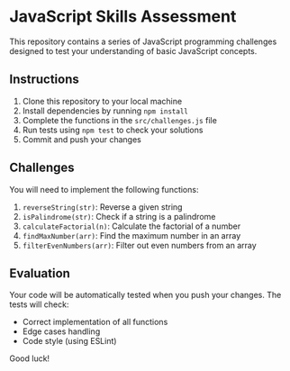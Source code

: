 # JavaScript Skills Assessment

This repository contains a series of JavaScript programming challenges designed to test your understanding of basic JavaScript concepts.

## Instructions

1. Clone this repository to your local machine
2. Install dependencies by running `npm install`
3. Complete the functions in the `src/challenges.js` file
4. Run tests using `npm test` to check your solutions
5. Commit and push your changes

## Challenges

You will need to implement the following functions:

1. `reverseString(str)`: Reverse a given string
2. `isPalindrome(str)`: Check if a string is a palindrome
3. `calculateFactorial(n)`: Calculate the factorial of a number
4. `findMaxNumber(arr)`: Find the maximum number in an array
5. `filterEvenNumbers(arr)`: Filter out even numbers from an array

## Evaluation

Your code will be automatically tested when you push your changes. The tests will check:
- Correct implementation of all functions
- Edge cases handling
- Code style (using ESLint)

Good luck! 